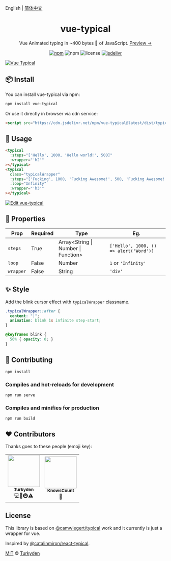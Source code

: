 English | [简体中文](./README.zh-cn.md) 

<h1 align="center">vue-typical</h1>

<p align="center">Vue Animated typing in ~400 bytes 🐡 of JavaScript. <a href="https://vue-typical.vercel.app/" target="_blank">Preview &rarr;</a></p>

<p align="center">
  <a href="https://www.npmjs.com/package/vue-typical" target="_blank"><img alt="npm" src="https://img.shields.io/npm/v/vue-typical?color=orange" /></a> <img alt="npm" src="https://img.shields.io/npm/dt/vue-typical" /> <img alt="license" src="https://img.shields.io/github/license/Turkyden/vue-typical" /> <a href="https://www.jsdelivr.com/package/npm/vue-typical" target="_blank"><img alt="jsdelivr" src="https://data.jsdelivr.com/v1/package/npm/vue-typical/badge" /></a>
</p>

[![Vue Typical](./vue-typical.gif)](https://vue-typical.vercel.app/)
## 📦 Install

You can install vue-typical via npm:

```bash
npm install vue-typical
```

Or use it directly in browser via cdn service:

```html
<script src="https://cdn.jsdelivr.net/npm/vue-typical@latest/dist/typical.umd.min.js"></script>
```

## 🚀 Usage

```html
<typical
  :steps="['Hello', 1000, 'Hello world!', 500]"
  :wrapper="'h2'"
></typical>
<typical
  class="typicalWrapper"
  :steps="['Fucking', 1000, 'Fucking Awesome!', 500, 'Fucking Awesome! Aha :-) 👋', 1000]"
  :loop="Infinity"
  :wrapper="'h3'"
></typical>
```

[![Edit vue-typical](https://codesandbox.io/static/img/play-codesandbox.svg)](https://codesandbox.io/s/vue-typical-cqj9q?fontsize=14&hidenavigation=1&module=%2Fsrc%2FApp.vue&theme=dark)

## 📑 Properties

| Prop|Required|Type|Eg.|
|--|--|--|--|
|`steps`|True|Array<String \| Number \| Function>|`['Hello', 1000, () => alert('Word')]`|
|`loop`|False|Number|`1` or `'Infinity'` |
|`wrapper`|False|String|`'div'`|

## ✨ Style

Add the blink cursor effect with `typicalWrapper` classname.

```css
.typicalWrapper::after {
  content: "|";
  animation: blink 1s infinite step-start;
}

@keyframes blink {
  50% { opacity: 0; }
}
```

## 🔨 Contributing

``` npm
npm install
```

### Compiles and hot-reloads for development

``` npm
npm run serve
```

### Compiles and minifies for production

``` npm
npm run build
```

## ❤️ Contributors

Thanks goes to these people (emoji key):

<table>
  <tr>
    <td align="center">
      <a href="https://github.com/Turkyden">
        <img src="https://avatars0.githubusercontent.com/u/24560160?s=460&u=36a6072b8220e6ad7c0c7f7dbf97cc3dd796a8d0&v=4" width="100px;" alt=""/><br />
        <sub><b>Turkyden</b></sub></a><br />
        💻📖🚇⚠️
    </td>
    <td align="center">
      <a href="https://github.com/KnowsCount">
        <img src="https://avatars3.githubusercontent.com/u/56480008?s=460&u=19d370371e9be3b09766a4dae4435de3593fd0a9&v=4" width="100px;" alt=""/><br />
        <sub><b>KnowsCount</b></sub></a><br />
        📖
    </td>
  </tr>
</table>  

## License

This library is based on [@camwiegert/typical](https://github.com/camwiegert/typical) work and it currently is just a wrapper for vue.

Inspired by [@catalinmiron/react-typical](https://github.com/catalinmiron/react-typical).

[MIT](https://github.com/Turkyden/vue-typical/blob/main/LICENSE) © [Turkyden](https://github.com/Turkyden)
